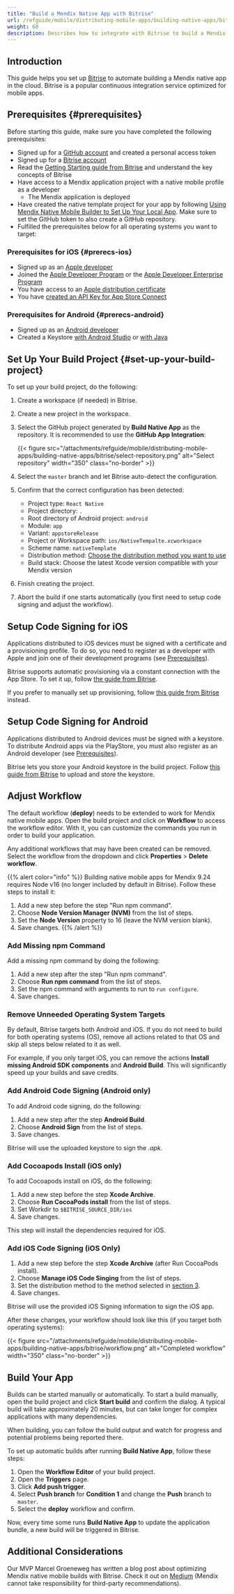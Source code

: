 ```yaml
---
title: "Build a Mendix Native App with Bitrise"
url: /refguide/mobile/distributing-mobile-apps/building-native-apps/bitrise/
weight: 60
description: Describes how to integrate with Bitrise to build a Mendix native app in the cloud.
---
```


## Introduction

This guide helps you set up [Bitrise](https://bitrise.io) to automate building a Mendix native app in the cloud. Bitrise is a popular continuous integration service optimized for mobile apps.

## Prerequisites {#prerequisites}

Before starting this guide, make sure you have completed the following prerequisites:

* Signed up for a [GitHub account](https://github.com/signup) and created a personal access token
* Signed up for a [Bitrise account](https://app.bitrise.io/users/sign_up)
* Read the [Getting Starting guide from Bitrise](https://devcenter.bitrise.io/en/getting-started.html) and understand the key concepts of Bitrise
* Have access to a Mendix application project with a native mobile profile as a developer
    * The Mendix application is deployed
* Have created the native template project for your app by following [Using Mendix Native Mobile Builder to Set Up Your Local App](/refguide/mobile/distributing-mobile-apps/building-native-apps/native-build-locally/#using-mendix-native-mobile-builder-to-set-up-your-local-app). Make sure to set the GitHub token to also create a GitHub repository.
* Fulfilled the prerequisites below for all operating systems you want to target:

### Prerequisites for iOS {#prerecs-ios}

* Signed up as an [Apple developer](https://developer.apple.com/programs/enroll/)
* Joined the [Apple Developer Program](https://developer.apple.com/programs/) or the [Apple Developer Enterprise Program](https://developer.apple.com/programs/enterprise/)
* You have access to an [Apple distribution certificate](https://developer.apple.com/help/account/create-certificates/create-developer-id-certificates)
* You have [created an API Key for App Store Connect](https://developer.apple.com/documentation/appstoreconnectapi/creating-api-keys-for-app-store-connect-api)

### Prerequisites for Android {#prerecs-android}

* Signed up as an [Android developer](https://play.google.com/console/signup)
* Created a Keystore [with Android Studio](https://developer.android.com/studio/publish/app-signing#generate-key) or [with Java](https://docs.oracle.com/cd/E19509-01/820-3503/ggfen/index.html)

## Set Up Your Build Project {#set-up-your-build-project}

To set up your build project, do the following:

1. Create a workspace (if needed) in Bitrise.
1. Create a new project in the workspace.
1. Select the GitHub project generated by **Build Native App** as the repository. It is recommended to use the **GitHub App Integration**:

    {{< figure src="/attachments/refguide/mobile/distributing-mobile-apps/building-native-apps/bitrise/select-repository.png" alt="Select repository" width="350" class="no-border" >}}

1. Select the `master` branch and let Bitrise auto-detect the configuration.
1. Confirm that the correct configuration has been detected:
   * Project type: `React Native`
   * Project directory: `.`
   * Root directory of Android project: `android`
   * Module: `app`
   * Variant: `appstoreRelease`
   * Project or Workspace path: `ios/NativeTempalte.xcworkspace`
   * Scheme name: `nativeTemplate`
   * Distribution method: [Choose the distribution method you want to use](https://developer.apple.com/videos/play/wwdc2019/304/)
   * Build stack: Choose the latest Xcode version compatible with your Mendix version
1. Finish creating the project.
1. Abort the build if one starts automatically (you first need to setup code signing and adjust the workflow).

## Setup Code Signing for iOS

Applications distributed to iOS devices must be signed with a certificate and a provisioning profile. To do so, you need to register as a developer with Apple and join one of their development programs (see [Prerequisites](#prerequisites)).

Bitrise supports automatic provisioning via a constant connection with the App Store. To set it up, follow [the guide from Bitrise](https://devcenter.bitrise.io/en/code-signing/ios-code-signing/managing-ios-code-signing-files---automatic-provisioning.html).

If you prefer to manually set up provisioning, follow [this guide from Bitrise](https://devcenter.bitrise.io/en/code-signing/ios-code-signing/managing-ios-code-signing-files---manual-provisioning.html) instead.

## Setup Code Signing for Android 

Applications distributed to Android devices must be signed with a keystore. To distribute Android apps via the PlayStore, you must also register as an Android developer (see [Prerequisites](#prerequisites)).

Bitrise lets you store your Android keystore in the build project. Follow [this guide from Bitrise](https://devcenter.bitrise.io/en/code-signing/android-code-signing/uploading-android-keystore-files-to-bitrise.html) to upload and store the keystore.

## Adjust Workflow

The default workflow (**deploy**) needs to be extended to work for Mendix native mobile apps. Open the build project and click on **Workflow** to access the workflow editor. With it, you can customize the commands you run in order to build your application.

Any additional workflows that may have been created can be removed. Select the workflow from the dropdown and click **Properties** > **Delete workflow**.

{{% alert color="info" %}}
Building native mobile apps for Mendix 9.24 requires Node v16 (no longer included by default in Bitrise). Follow these steps to install it:

1. Add a new step before the step "Run npm command".
1. Choose **Node Version Manager (NVM)** from the list of steps.
1. Set the **Node Version** property to 16 (leave the NVM version blank).
1. Save changes.
{{% /alert %}}

### Add Missing npm Command

Add a missing npm command by doing the following:

1. Add a new step after the step "Run npm command".
1. Choose **Run npm command** from the list of steps.
1. Set the npm command with arguments to run to `run configure`.
1. Save changes.

### Remove Unneeded Operating System Targets

By default, Bitrise targets both Android and iOS. If you do not need to build for both operating systems (OS), remove all actions related to that OS and skip all steps below related to it as well.

For example, if you only target iOS, you can remove the actions **Install missing Android SDK components** and **Android Build**. This will significantly speed up your builds and save credits.

### Add Android Code Signing (Android only)

To add Android code signing, do the following:

1. Add a new step after the step **Android Build**.
1. Choose **Android Sign** from the list of steps.
1. Save changes.

Bitrise will use the uploaded keystore to sign the *.apk*.

### Add Cocoapods Install (iOS only)

To add Cocoapods install on iOS, do the following:

1. Add a new step before the step **Xcode Archive**.
1. Choose **Run CocoaPods install** from the list of steps.
1. Set Workdir to `$BITRISE_SOURCE_DIR/ios`
1. Save changes.

This step will install the dependencies required for iOS.

### Add iOS Code Signing (iOS Only)

1. Add a new step before the step **Xcode Archive** (after Run CocoaPods install).
1. Choose **Manage iOS Code Singing** from the list of steps.
1. Set the distribution method to the method selected in [section 3](#set-up-your-build-project).
1. Save changes.

Bitrise will use the provided iOS Signing information to sign the iOS app.

After these changes, your workflow should look like this (if you target both operating systems):

{{< figure src="/attachments/refguide/mobile/distributing-mobile-apps/building-native-apps/bitrise/workflow.png" alt="Completed workflow" width="350" class="no-border" >}}

## Build Your App

Builds can be started manually or automatically. To start a build manually, open the build project and click **Start build** and confirm the dialog. A typical build will take approximately 20 minutes, but can take longer for complex applications with many dependencies.

When building, you can follow the build output and watch for progress and potential problems being reported there.

To set up automatic builds after running **Build Native App**, follow these steps:

1. Open the **Workflow Editor** of your build project.
1. Open the **Triggers** page.
1. Click **Add push trigger**.
1. Select **Push branch** for **Condition 1** and change the **Push** branch to `master`.
1. Select the **deploy** workflow and confirm.

Now, every time some runs **Build Native App** to update the application bundle, a new build will be triggered in Bitrise.

## Additional Considerations

Our MVP Marcel Groeneweg has written a blog post about optimizing Mendix native mobile builds with Bitrise. Check it out on [Medium](https://marcel-groeneweg.medium.com/mendix-native-builds-with-bitrise-6ce56f0bb8fc) (Mendix cannot take responsibility for third-party recommendations).
